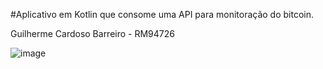 #Aplicativo em Kotlin que consome uma API para monitoração do bitcoin.

Guilherme Cardoso Barreiro - RM94726

![image](https://github.com/user-attachments/assets/119a6509-a3dd-4191-b473-492bde2a0a4d)
